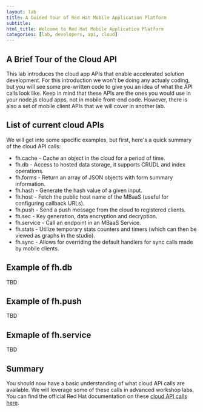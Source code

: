 ```yaml
---
layout: lab
title: A Guided Tour of Red Hat Mobile Application Platform
subtitle: 
html_title: Welcome to Red Hat Mobile Application Platform
categories: [lab, developers, api, cloud]
---
```


## A Brief Tour of the Cloud API

This lab introduces the cloud app APIs that enable accelerated solution development.  For this introduction we won't be doing any actualy coding, but you will see some pre-written code to give you an idea of what the API calls look like.  Keep in mind that these APIs are the ones you would use in your node.js cloud apps, not in mobile front-end code.  However, there is also a set of mobile client APIs that we will cover in another lab.

## List of current cloud APIs
We will get into some specific examples, but first, here's a quick summary of the cloud API calls:

* fh.cache - Cache an object in the cloud for a period of time.
* fh.db - Access to hosted data storage, it supports CRUDL and index operations.
* fh.forms - Return an array of JSON objects with form summary information.
* fh.hash - Generate the hash value of a given input.
* fh.host - Fetch the public host name of the MBaaS (useful for configuring callback URLs).
* fh.push - Send a push message from the cloud to registered clients.
* fh.sec - Key generation, data encryption and decryption.
* fh.service - Call an endpoint in an MBaaS Service.
* fh.stats - Utilize temporary stats counters and timers (which can then be viewed as graphs in the studio).
* fh.sync - Allows for overriding the default handlers for sync calls made by mobile clients.

## Example of fh.db
TBD

## Example of fh.push
TBD

## Exmaple of fh.service
TBD

## Summary
You should now have a basic understanding of what cloud API calls are available.  We will leverage some of these calls in advanced workshop labs.  You can find the official Red Hat documentation on these [cloud API calls here][1].

[1]: https://access.redhat.com/documentation/en/red-hat-mobile-application-platform/4.2/paged/cloud-api/


